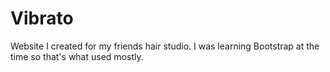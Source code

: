 # Vibrato
Website I created for my friends hair studio.  I was learning Bootstrap at the time so that's what used mostly.
